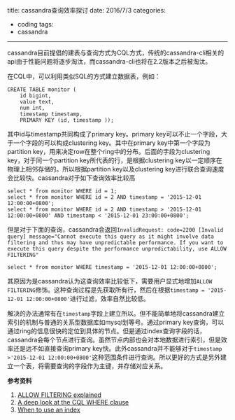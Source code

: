 title: cassandra查询效率探讨
date: 2016/7/3
categories:
- coding
tags:
- cassandra
---
cassandra目前提倡的建表与查询方式为CQL方式，传统的cassandra-cli相关的api由于性能问题将逐步淘汰，而cassandra-cli也将在2.2版本之后被淘汰。

在CQL中，可以利用类似SQL的方式建立数据表，例如：

```
CREATE TABLE monitor (
    id bigint,
    value text,
    num int,
    timestamp timestamp,
    PRIMARY KEY (id, timestamp ));
```
其中id与timestamp共同构成了primary key。primary key可以不止一个字段，大于一个字段的可以构成clustering key。其中在primary key中第一个字段为partition key，用来决定row在整个ring中的分布。后面的字段为clustering key，对于同一个partition key所代表的行，是根据clustering key以一定顺序在物理上相邻存储的。所以根据partition key以及clustering key进行联合查询速度会比较快。cassandra对于如下查询效率比较高

```
select * from monitor WHERE id = 1;
select * from monitor WHERE id = 2 AND timestamp = '2015-12-01 12:00:00+0800';
select * from monitor WHERE id = 2 AND timestamp > '2015-12-01 12:00:00+0800' AND timestamp < '2015-12-01 23:00:00+0800';
```
但是对于下面的查询，cassandra会返回`InvalidRequest: code=2200 [Invalid query] message="Cannot execute this query as it might involve data filtering and thus may have unpredictable performance. If you want to execute this query despite the performance unpredictability, use ALLOW FILTERING"`
```
select * from monitor WHERE timestamp = '2015-12-01 12:00:00+0800';
```
其原因为是cassandra认为这查询效率比较低下，需要用户显式地增加`ALLOW FILTERING`修饰。这种查询过程是先获取所有行，然后在根据`timestamp = '2015-12-01 12:00:00+0800'`进行过滤，效率自然比较低。

解决的办法通常有在`timestamp`字段上建立所以。但不能简单地将cassandra建立索引的机制与普通的关系型数据库如mysql划等号。通过primary key查询，可以通过ring的信息很快的定位到具体的节点。但是通过index查询字段的话，cassandra会每个节点进行查询。虽然节点内部也会对本地数据进行索引，但是效率还是远不如直接查询primary key快。此外cassandra并不能够对于`timestamp >'2015-12-01 12:00:00+0800'`这种范围条件进行查询。所以更好的方式是另外建立一个表，将需要查询的字段作为主键，并存储对应关系。

**参考资料**

1. [ALLOW FILTERING explained](http://www.datastax.com/dev/blog/allow-filtering-explained-2)
2. [A deep look at the CQL WHERE clause](http://www.datastax.com/dev/blog/a-deep-look-to-the-cql-where-clause)
3. [When to use an index](http://docs.datastax.com/en/cql/3.0/cql/ddl/ddl_build_index_c.html)


